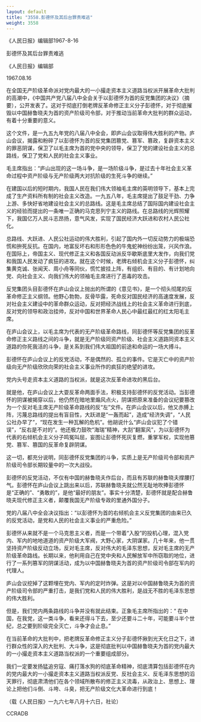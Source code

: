 ```yaml
---
layout: default
title: "3558.彭德怀及其后台罪责难逃"
weight: 3558
---
```


《人民日报》编辑部1967-8-16

彭德怀及其后台罪责难逃

《人民日报》编辑部

1967.08.16

在全国无产阶级革命派对党内最大的一小撮走资本主义道路当权派开展革命大批判的高潮中，《中国共产党八届八中全会关于以彭德怀为首的反党集团的决议》（摘要），公开发表了。这对于彻底打倒老牌反革命修正主义分子彭德怀，对于彻底摧毁以中国赫鲁晓夫为首的资产阶级司令部，对于推动当前革命大批判的群众运动，有着十分重要的意义。

这个文件，是一九五九年党的八届八中全会，即庐山会议取得伟大胜利的产物。庐山会议，揭露和粉碎了以彭德怀为首的反党集团篡党、篡军、篡政，复辟资本主义的罪恶阴谋，保卫了以毛主席为首的党中央的领导，保卫了党的建设社会主义的总路线，保卫了党和人民的社会主义事业。

毛主席指出：“庐山出现的这一场斗争，是一场阶级斗争，是过去十年社会主义革命过程中资产阶级与无产阶级两大对抗阶级的生死斗争的继续。”

在建国以后的短时期内，我国人民在我们伟大领袖毛主席的英明领导下，基本上完成了生产资料所有制的社会主义改造。一九五八年，毛主席提出了鼓足干劲、力争上游、多快好省地建设社会主义的总路线。这是毛主席总结了国际国内建设社会主义的经验而提出的一条唯一正确的马克思列宁主义的路线。在总路线的光辉照耀下，我国亿万人民斗志昂扬，意气风发，实现了国民经济大跃进和农村人民公社化。

总路线、大跃进、人民公社运动的伟大胜利，引起了国内外一切反动势力的极端恐慌和拚死反抗。在国内，地富反坏右和形形色色的牛鬼蛇神纷纷出笼，兴风作浪。在国际上，帝国主义、现代修正主义和各国反动派反华歇斯底里大发作，向我们党和我国人民发动了疯狂的进攻。就在这个时候，老牌右倾机会主义分子彭德怀，纠集黄克诚、张闻天、周小舟等同伙，慌忙披挂上阵，有组织、有目的、有计划地向党、向社会主义、向我们伟大的领袖毛主席进行了恶毒的攻击。

反党集团头目彭德怀在庐山会议上抛出的所谓的《意见书》，是一个彻头彻尾的反革命修正主义纲领。他野心勃勃，反骨毕露，死命反对国民经济的高速度发展，反对社会主义建设中的革命群众运动，反对把经济战线上的社会主义革命进行到底，反对党的领导和政治挂帅，反对中国和世界革命人民心中最红最红的红太阳毛主席。

在庐山会议上，以毛主席为代表的无产阶级革命路线，同彭德怀等反党集团的反革命修正主义路线之间的斗争，就是无产阶级同资产阶级、社会主义道路同资本主义道路的你死我活的斗争，是关系到我们伟大祖国的前途和命运的一场大搏斗。

彭德怀在庐山会议上的反党活动，不是偶然的、孤立的事件。它是灭亡中的资产阶级向无产阶级欣欣向荣的社会主义事业所作的疯狂的绝望的进攻。

党内头号走资本主义道路的当权派，就是这次反革命进攻的黑后台。

就是他，在庐山会议上大耍反革命两面手法，积极支持彭德怀的反党活动。当彭德怀的阴谋被揭穿以后，他仍然在暗地里煽风点火，阴谋把原来准备的会议纪要篡改为一个反对毛主席无产阶级革命路线的反“左”文件。在庐山会议以后，他又赤膊上阵，污蔑总路线的提出有盲目性，大跃进是“一轰而起”，造成“经济失调”，“人民公社办早了”，“现在发生一种瓦解的危机”。他胡说什么“庐山会议犯了个错误”，“反右是不对的”。他还极力鼓吹“海瑞”精神，大刮“翻案风”，为以彭德怀为代表的右倾机会主义分子鸣冤叫屈，妄图让彭德怀死灰复燃，重掌军权，实现他篡党、篡军、篡国的反革命复辟阴谋。

这一切，都充分说明，同彭德怀反党集团的斗争，实质上是无产阶级司令部和资产阶级司令部长期较量中的一次大战役。

彭德怀的反党活动，不仅有中国的赫鲁晓夫作后台，而且有苏联的赫鲁晓夫撑腰打气。彭德怀在庐山会议上跳出来以后，苏联赫鲁晓夫就公然无耻地吹捧彭德怀是“正确的”、“勇敢的”，是他“最好的朋友”。事实十分清楚，彭德怀就是配合赫鲁晓夫现代修正主义者，颠覆我国无产阶级专政的里通外国分子。

党的八届八中全会决议指出：“以彭德怀为首的右倾机会主义反党集团的由来已久的反党活动，是党和人民的社会主义事业的严重危险。”

彭德怀从来就不是一个马克思主义者，而是一个带着“入股”的投机心理，混入党内、军内的地地道道的资产阶级大军阀，大野心家，大阴谋家。几十年来，他一贯坚持资产阶级反动立场，反对毛主席，反对伟大的毛泽东思想，反对毛主席的无产阶级革命路线。长期以来，他利用自己在党中央和人民解放军中所窃取的地位，进行了一系列篡军的阴谋活动，成为以中国赫鲁晓夫为首的资产阶级司令部在军内的代理人。

庐山会议挖掉了这颗埋在党内、军内的定时炸弹。这是对以中国赫鲁晓夫为首的资产阶级司令部的严重打击，是我们党和人民的伟大胜利，是战无不胜的毛泽东思想的伟大胜利。

但是，我们党内两条路线的斗争并没有就此结束。正象毛主席所指出的：“ 在中国，在我党，这一类斗争，看来还得斗下去，至少还要斗二十年，可能要斗半个世纪，总之要到阶级完全灭亡，斗争才会止息。”

在当前革命的大批判中，把老牌反革命修正主义分子彭德怀揪到光天化日之下，进行群众性的深入的大批判、大斗争，这是彻底批判以中国赫鲁晓夫为首的党内最大的一小撮走资本主义道路当权派的一个重要组成部分。

我们一定要发扬猛追穷寇、痛打落水狗的彻底革命精神，彻底清算包括彭德怀在内的党内最大的一小撮走资本主义道路当权派反党、反社会主义、反毛泽东思想的滔天罪行，彻底肃清他们在各个领域所散布的修正主义流毒，从政治上、思想上、理论上把他们斗倒、斗垮、斗臭，把无产阶级文化大革命进行到底！

（载《人民日报》一九六七年八月十六日，社论）

CCRADB

